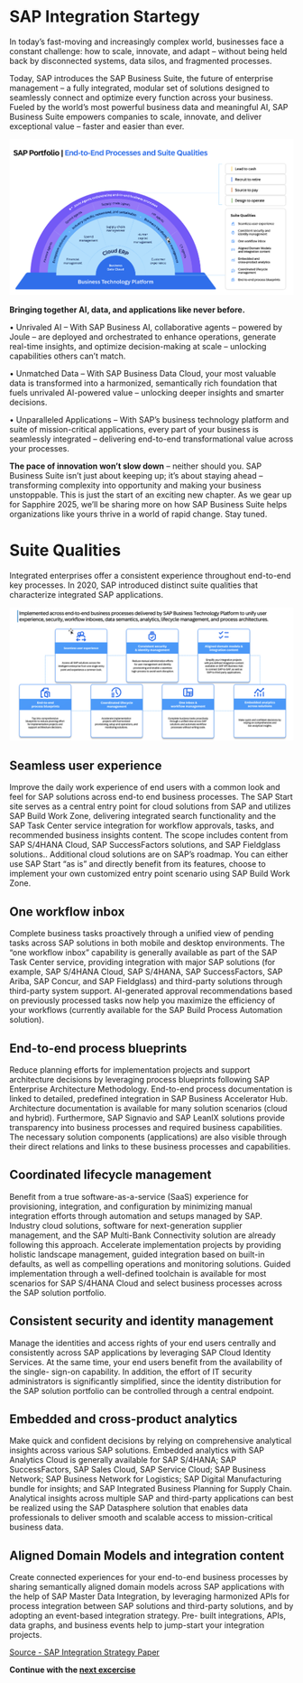 # SAP Integration Startegy

In today’s fast-moving and increasingly complex world, businesses face a constant challenge:
how to scale, innovate, and adapt – without being held back by disconnected systems,
data silos, and fragmented processes.

Today, SAP introduces the SAP Business Suite, the future of enterprise management –
a fully integrated, modular set of solutions designed to seamlessly connect and optimize
every function across your business. Fueled by the world’s most powerful business data
and meaningful AI, SAP Business Suite empowers companies to scale, innovate, and deliver
exceptional value – faster and easier than ever.

![SAP Integration Strategy](./pics/int_strat.png)

**Bringing together AI, data, and applications like never before.**

• Unrivaled AI – With SAP Business AI, collaborative agents – powered by Joule –
are deployed and orchestrated to enhance operations, generate real-time insights,
and optimize decision-making at scale – unlocking capabilities others can’t match.

• Unmatched Data – With SAP Business Data Cloud, your most valuable data is
transformed into a harmonized, semantically rich foundation that fuels unrivaled
AI-powered value – unlocking deeper insights and smarter decisions.

• Unparalleled Applications – With SAP’s business technology platform and suite of
mission-critical applications, every part of your business is seamlessly integrated –
delivering end-to-end transformational value across your processes.


**The pace of innovation won’t slow down** – neither should you. SAP Business Suite isn’t just
about keeping up; it’s about staying ahead – transforming complexity into opportunity and making
your business unstoppable. This is just the start of an exciting new chapter. As we gear up for Sapphire
2025, we’ll be sharing more on how SAP Business Suite helps organizations like yours thrive in a world
of rapid change. Stay tuned.

# Suite Qualities

Integrated enterprises offer a consistent experience throughout end-to-end key processes.
In 2020, SAP introduced distinct suite qualities that characterize integrated SAP applications.

![SAP Suite Qualities](./pics/sqs.png)

## Seamless user experience

Improve the daily work experience of end users with a common look and feel for SAP solutions across end-to end
business processes. The SAP Start site serves as a central entry point for cloud solutions from SAP and utilizes SAP
Build Work Zone, delivering integrated search functionality and the SAP Task Center service integration for workflow
approvals, tasks, and recommended business insights content. The scope includes content from SAP S/4HANA Cloud, SAP SuccessFactors solutions, and SAP Fieldglass solutions.. 
Additional cloud solutions are on SAP’s roadmap. 
You can either use SAP Start “as is” and directly benefit from its features, choose to implement your own customized entry point scenario using SAP Build Work Zone.

## One workflow inbox

Complete business tasks proactively through a unified view of pending tasks across SAP solutions in both mobile and
desktop environments. The “one workflow inbox” capability is generally available as part of the SAP Task Center service, 
providing integration with major SAP solutions (for example, SAP S/4HANA Cloud, SAP S/4HANA, SAP SuccessFactors,
SAP Ariba, SAP Concur, and SAP Fieldglass) and third-party solutions through third-party system support. AI-generated
approval recommendations based on previously processed tasks now help you maximize the efficiency
of your workflows (currently available for the SAP Build Process Automation solution).

## End-to-end process blueprints

Reduce planning efforts for implementation projects
and support architecture decisions by leveraging
process blueprints following SAP Enterprise Architecture
Methodology. End-to-end process documentation is
linked to detailed, predefined integration in SAP Business
Accelerator Hub. Architecture documentation is available
for many solution scenarios (cloud and hybrid).
Furthermore, SAP Signavio and SAP LeanIX solutions
provide transparency into business processes and required
business capabilities. The necessary solution components
(applications) are also visible through their direct relations
and links to these business processes and capabilities.

## Coordinated lifecycle management

Benefit from a true software-as-a-service (SaaS)
experience for provisioning, integration, and configuration
by minimizing manual integration efforts through
automation and setups managed by SAP. Industry
cloud solutions, software for next-generation supplier
management, and the SAP Multi-Bank Connectivity
solution are already following this approach. Accelerate
implementation projects by providing holistic landscape
management, guided integration based on built-in defaults,
as well as compelling operations and monitoring solutions.
Guided implementation through a well-defined toolchain
is available for most scenarios for SAP S/4HANA Cloud
and select business processes across the SAP
solution portfolio.

## Consistent security and identity management

Manage the identities and access rights of your end users
centrally and consistently across SAP applications by
leveraging SAP Cloud Identity Services. At the same time,
your end users benefit from the availability of the single-
sign-on capability. In addition, the effort of IT security
administrators is significantly simplified, since the identity
distribution for the SAP solution portfolio can be controlled
through a central endpoint.

## Embedded and cross-product analytics

Make quick and confident decisions by relying on
comprehensive analytical insights across various SAP
solutions. Embedded analytics with SAP Analytics Cloud is
generally available for SAP S/4HANA; SAP SuccessFactors,
SAP Sales Cloud, SAP Service Cloud; SAP Business
Network; SAP Business Network for Logistics; SAP Digital
Manufacturing bundle for insights; and SAP Integrated
Business Planning for Supply Chain. Analytical insights
across multiple SAP and third-party applications can
best be realized using the SAP Datasphere solution that
enables data professionals to deliver smooth and
scalable access to mission-critical business data.

## Aligned Domain Models and integration content

Create connected experiences for your end-to-end business
processes by sharing semantically aligned domain models
across SAP applications with the help of SAP Master Data
Integration, by leveraging harmonized APIs for process
integration between SAP solutions and third-party solutions,
and by adopting an event-based integration strategy. Pre-
built integrations, APIs, data graphs, and business events
help to jump-start your integration projects.


[Source - SAP Integration Strategy Paper](https://www.sap.com/documents/2020/02/520ea921-847d-0010-87a3-c30de2ffd8ff.html)

**Continue with the [next excercise](/Excercises/ex2/README.md)**
